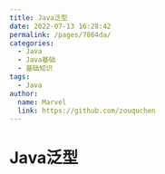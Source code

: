 ```yaml
---
title: Java泛型
date: 2022-07-13 16:28:42
permalink: /pages/7864da/
categories:
  - Java
  - Java基础
  - 基础知识
tags:
  - Java
author: 
  name: Marvel
  link: https://github.com/zouquchen
---
```

# Java泛型